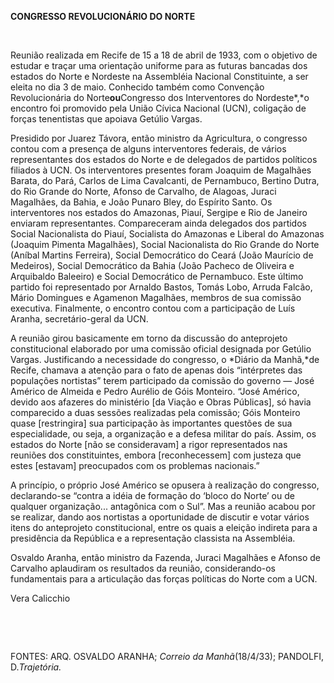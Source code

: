**CONGRESSO REVOLUCIONÁRIO DO NORTE**

 

Reunião realizada em Recife de 15 a 18 de abril de 1933, com o objetivo
de estudar e traçar uma orientação uniforme para as futuras bancadas dos
estados do Norte e Nordeste na Assembléia Nacional Constituinte, a ser
eleita no dia 3 de maio. Conhecido também como Convenção Revolucionária
do Norte**ou**Congresso dos Interventores do Nordeste*,*o encontro foi
promovido pela União Cívica Nacional (UCN), coligação de forças
tenentistas que apoiava Getúlio Vargas.

Presidido por Juarez Távora, então ministro da Agricultura, o congresso
contou com a presença de alguns interventores federais, de vários
representantes dos estados do Norte e de delegados de partidos políticos
filiados à UCN. Os interventores presentes foram Joaquim de Magalhães
Barata, do Pará, Carlos de Lima Cavalcanti, de Pernambuco, Bertino
Dutra, do Rio Grande do Norte, Afonso de Carvalho, de Alagoas, Juraci
Magalhães, da Bahia, e João Punaro Bley, do Espírito Santo. Os
interventores nos estados do Amazonas, Piauí, Sergipe e Rio de Janeiro
enviaram representantes. Compareceram ainda delegados dos partidos
Social Nacionalista do Piauí, Socialista do Amazonas e Liberal do
Amazonas (Joaquim Pimenta Magalhães), Social Nacionalista do Rio Grande
do Norte (Aníbal Martins Ferreira), Social Democrático do Ceará (João
Maurício de Medeiros), Social Democrático da Bahia (João Pacheco de
Oliveira e Arquibaldo Baleeiro) e Social Democrático de Pernambuco. Este
último partido foi representado por Arnaldo Bastos, Tomás Lobo, Arruda
Falcão, Mário Domingues e Agamenon Magalhães, membros de sua comissão
executiva. Finalmente, o encontro contou com a participação de Luís
Aranha, secretário-geral da UCN.

A reunião girou basicamente em torno da discussão do anteprojeto
constitucional elaborado por uma comissão oficial designada por Getúlio
Vargas. Justificando a necessidade do congresso, o *Diário da Manhã,*de
Recife, chamava a atenção para o fato de apenas dois “intérpretes das
populações nortistas” terem participado da comissão do governo — José
Américo de Almeida e Pedro Aurélio de Góis Monteiro. “José Américo,
devido aos afazeres do ministério [da Viação e Obras Públicas], só havia
comparecido a duas sessões realizadas pela comissão; Góis Monteiro quase
[restringira] sua participação às importantes questões de sua
especialidade, ou seja, a organização e a defesa militar do país. Assim,
os estados do Norte [não se consideravam] a rigor representados nas
reuniões dos constituintes, embora [reconhecessem] com justeza que estes
[estavam] preocupados com os problemas nacionais.”

A princípio, o próprio José Américo se opusera à realização do
congresso, declarando-se “contra a idéia de formação do ‘bloco do Norte’
ou de qualquer organização... antagônica com o Sul”. Mas a reunião
acabou por se realizar, dando aos nortistas a oportunidade de discutir e
votar vários itens do anteprojeto constitucional, entre os quais a
eleição indireta para a presidência da República e a representação
classista na Assembléia.

Osvaldo Aranha, então ministro da Fazenda, Juraci Magalhães e Afonso de
Carvalho aplaudiram os resultados da reunião, considerando-os
fundamentais para a articulação das forças políticas do Norte com a UCN.

Vera Calicchio

 

 

FONTES: ARQ. OSVALDO ARANHA; *Correio da Manhã*(18/4/33); PANDOLFI,
D.*Trajetória.*

 
